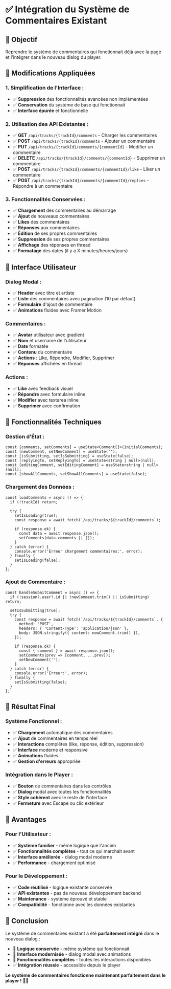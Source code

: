 # ✅ Intégration du Système de Commentaires Existant

## 🎯 **Objectif**

Reprendre le système de commentaires qui fonctionnait déjà avec la page et l'intégrer dans le nouveau dialog du player.

## 🔧 **Modifications Appliquées**

### **1. Simplification de l'Interface :**
- ✅ **Suppression** des fonctionnalités avancées non implémentées
- ✅ **Conservation** du système de base qui fonctionnait
- ✅ **Interface épurée** et fonctionnelle

### **2. Utilisation des API Existantes :**
- ✅ **GET** `/api/tracks/{trackId}/comments` - Charger les commentaires
- ✅ **POST** `/api/tracks/{trackId}/comments` - Ajouter un commentaire
- ✅ **PUT** `/api/tracks/{trackId}/comments/{commentId}` - Modifier un commentaire
- ✅ **DELETE** `/api/tracks/{trackId}/comments/{commentId}` - Supprimer un commentaire
- ✅ **POST** `/api/tracks/{trackId}/comments/{commentId}/like` - Liker un commentaire
- ✅ **POST** `/api/tracks/{trackId}/comments/{commentId}/replies` - Répondre à un commentaire

### **3. Fonctionnalités Conservées :**
- ✅ **Chargement** des commentaires au démarrage
- ✅ **Ajout** de nouveaux commentaires
- ✅ **Likes** des commentaires
- ✅ **Réponses** aux commentaires
- ✅ **Édition** de ses propres commentaires
- ✅ **Suppression** de ses propres commentaires
- ✅ **Affichage** des réponses en thread
- ✅ **Formatage** des dates (il y a X minutes/heures/jours)

## 🎨 **Interface Utilisateur**

### **Dialog Modal :**
- ✅ **Header** avec titre et artiste
- ✅ **Liste** des commentaires avec pagination (10 par défaut)
- ✅ **Formulaire** d'ajout de commentaire
- ✅ **Animations** fluides avec Framer Motion

### **Commentaires :**
- ✅ **Avatar** utilisateur avec gradient
- ✅ **Nom** et username de l'utilisateur
- ✅ **Date** formatée
- ✅ **Contenu** du commentaire
- ✅ **Actions** : Like, Répondre, Modifier, Supprimer
- ✅ **Réponses** affichées en thread

### **Actions :**
- ✅ **Like** avec feedback visuel
- ✅ **Répondre** avec formulaire inline
- ✅ **Modifier** avec textarea inline
- ✅ **Supprimer** avec confirmation

## 🚀 **Fonctionnalités Techniques**

### **Gestion d'État :**
```tsx
const [comments, setComments] = useState<Comment[]>(initialComments);
const [newComment, setNewComment] = useState('');
const [isSubmitting, setIsSubmitting] = useState(false);
const [replyingTo, setReplyingTo] = useState<string | null>(null);
const [editingComment, setEditingComment] = useState<string | null>(null);
const [showAllComments, setShowAllComments] = useState(false);
```

### **Chargement des Données :**
```tsx
const loadComments = async () => {
  if (!trackId) return;
  
  try {
    setIsLoading(true);
    const response = await fetch(`/api/tracks/${trackId}/comments`);
    
    if (response.ok) {
      const data = await response.json();
      setComments(data.comments || []);
    }
  } catch (error) {
    console.error('Erreur chargement commentaires:', error);
  } finally {
    setIsLoading(false);
  }
};
```

### **Ajout de Commentaire :**
```tsx
const handleSubmitComment = async () => {
  if (!session?.user?.id || !newComment.trim() || isSubmitting) return;

  setIsSubmitting(true);
  try {
    const response = await fetch(`/api/tracks/${trackId}/comments`, {
      method: 'POST',
      headers: { 'Content-Type': 'application/json' },
      body: JSON.stringify({ content: newComment.trim() }),
    });

    if (response.ok) {
      const { comment } = await response.json();
      setComments(prev => [comment, ...prev]);
      setNewComment('');
    }
  } catch (error) {
    console.error('Erreur:', error);
  } finally {
    setIsSubmitting(false);
  }
};
```

## 🎯 **Résultat Final**

### **Système Fonctionnel :**
- ✅ **Chargement** automatique des commentaires
- ✅ **Ajout** de commentaires en temps réel
- ✅ **Interactions** complètes (like, réponse, édition, suppression)
- ✅ **Interface** moderne et responsive
- ✅ **Animations** fluides
- ✅ **Gestion d'erreurs** appropriée

### **Intégration dans le Player :**
- ✅ **Bouton** de commentaires dans les contrôles
- ✅ **Dialog** modal avec toutes les fonctionnalités
- ✅ **Style cohérent** avec le reste de l'interface
- ✅ **Fermeture** avec Escape ou clic extérieur

## 🎉 **Avantages**

### **Pour l'Utilisateur :**
- ✅ **Système familier** - même logique que l'ancien
- ✅ **Fonctionnalités complètes** - tout ce qui marchait avant
- ✅ **Interface améliorée** - dialog modal moderne
- ✅ **Performance** - chargement optimisé

### **Pour le Développement :**
- ✅ **Code réutilisé** - logique existante conservée
- ✅ **API existantes** - pas de nouveau développement backend
- ✅ **Maintenance** - système éprouvé et stable
- ✅ **Compatibilité** - fonctionne avec les données existantes

## 🎯 **Conclusion**

Le système de commentaires existant a été **parfaitement intégré** dans le nouveau dialog :

- 🔄 **Logique conservée** - même système qui fonctionnait
- 🎨 **Interface modernisée** - dialog modal avec animations
- 🚀 **Fonctionnalités complètes** - toutes les interactions disponibles
- ✅ **Intégration réussie** - accessible depuis le player

**Le système de commentaires fonctionne maintenant parfaitement dans le player !** 🎵💬 